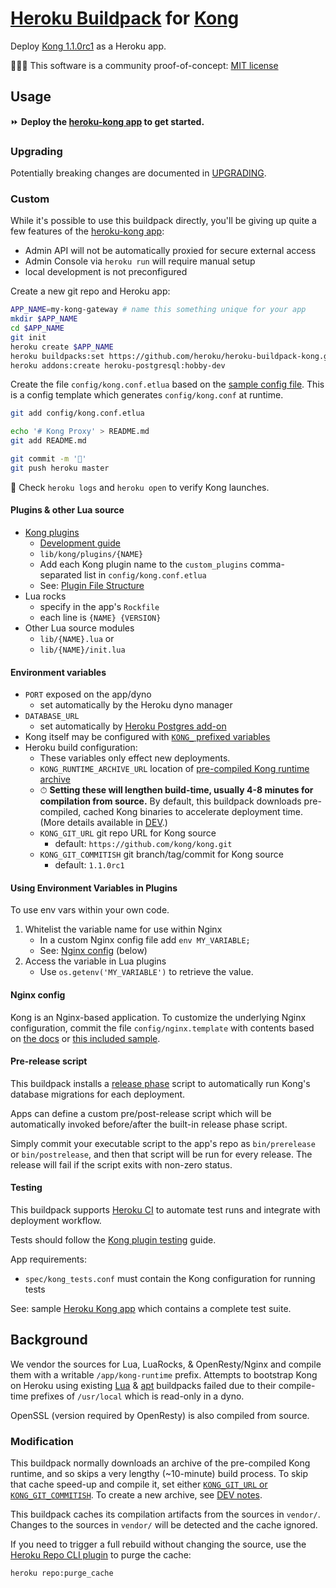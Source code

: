 [Heroku Buildpack](https://devcenter.heroku.com/articles/buildpacks) for [Kong](https://getkong.org/about/)
=========================

Deploy [Kong 1.1.0rc1](https://konghq.com) as a Heroku app.

🔬👩‍💻 This software is a community proof-of-concept: [MIT license](LICENSE)

Usage
-----

⏩ **Deploy the [heroku-kong app](https://github.com/heroku/heroku-kong) to get started.**

### Upgrading

Potentially breaking changes are documented in [UPGRADING](UPGRADING.md).

### Custom

While it's possible to use this buildpack directly, you'll be giving up quite a few features of the [heroku-kong app](https://github.com/heroku/heroku-kong):

* Admin API will not be automatically proxied for secure external access
* Admin Console via `heroku run` will require manual setup
* local development is not preconfigured

Create a new git repo and Heroku app:

```bash
APP_NAME=my-kong-gateway # name this something unique for your app
mkdir $APP_NAME
cd $APP_NAME
git init
heroku create $APP_NAME
heroku buildpacks:set https://github.com/heroku/heroku-buildpack-kong.git
heroku addons:create heroku-postgresql:hobby-dev
```

Create the file `config/kong.conf.etlua` based on the [sample config file](config/kong.conf.etlua.sample). This is a config template which generates `config/kong.conf` at runtime.

```bash
git add config/kong.conf.etlua

echo '# Kong Proxy' > README.md
git add README.md

git commit -m '🐒'
git push heroku master
```

🚀 Check `heroku logs` and `heroku open` to verify Kong launches.

#### Plugins & other Lua source

  * [Kong plugins](https://docs.konghq.com/hub/)
    * [Development guide](https://docs.konghq.com/1.0.x/plugin-development/)
    * `lib/kong/plugins/{NAME}`
    * Add each Kong plugin name to the `custom_plugins` comma-separated list in `config/kong.conf.etlua`
    * See: [Plugin File Structure](https://docs.konghq.com/1.0.x/plugin-development/file-structure/)
  * Lua rocks
    * specify in the app's `Rockfile`
    * each line is `{NAME} {VERSION}`
  * Other Lua source modules
    * `lib/{NAME}.lua` or
    * `lib/{NAME}/init.lua`

#### Environment variables

  * `PORT` exposed on the app/dyno
    * set automatically by the Heroku dyno manager
  * `DATABASE_URL`
    * set automatically by [Heroku Postgres add-on](https://elements.heroku.com/addons/heroku-postgresql)
  * Kong itself may be configured with [`KONG_` prefixed variables](https://docs.konghq.com/1.0.x/configuration/#environment-variables)
  * Heroku build configuration:
    * These variables only effect new deployments.
    * `KONG_RUNTIME_ARCHIVE_URL` location of [pre-compiled Kong runtime archive](DEV.md#pre-compiled-runtime-archive)
    * ⏱ **Setting these will lengthen build-time, usually 4-8 minutes for compilation from source.** By default, this buildpack downloads pre-compiled, cached Kong binaries to accelerate deployment time. (More details available in [DEV](DEV.md).)
    * `KONG_GIT_URL` git repo URL for Kong source
      * default: `https://github.com/kong/kong.git`
    * `KONG_GIT_COMMITISH` git branch/tag/commit for Kong source
      * default: `1.1.0rc1`


#### Using Environment Variables in Plugins

To use env vars within your own code.

  1. Whitelist the variable name for use within Nginx
     * In a custom Nginx config file add `env MY_VARIABLE;`
     * See: [Nginx config](#user-content-nginx-config) (below)
  2. Access the variable in Lua plugins
     * Use `os.getenv('MY_VARIABLE')` to retrieve the value.


#### Nginx config

Kong is an Nginx-based application. To customize the underlying Nginx configuration, commit the file `config/nginx.template` with contents based on [the docs](https://docs.konghq.com/1.0.x/configuration/#custom-nginx-templates) or [this included sample](config/nginx.template.sample).

#### Pre-release script

This buildpack installs a [release phase](https://devcenter.heroku.com/articles/release-phase) script to automatically run Kong's database migrations for each deployment.

Apps can define a custom pre/post-release script which will be automatically invoked before/after the built-in release phase script.

Simply commit your executable script to the app's repo as `bin/prerelease` or `bin/postrelease`, and then that script will be run for every release. The release will fail if the script exits with non-zero status.

#### Testing

This buildpack supports [Heroku CI](https://devcenter.heroku.com/articles/heroku-ci) to automate test runs and integrate with deployment workflow.

Tests should follow the [Kong plugin testing](https://docs.konghq.com/1.0.x/plugin-development/tests/) guide.

App requirements:

  * `spec/kong_tests.conf` must contain the Kong configuration for running tests

See: sample [Heroku Kong app](https://github.com/heroku/heroku-kong) which contains a complete test suite.

Background
----------
We vendor the sources for Lua, LuaRocks, & OpenResty/Nginx and compile them with a writable `/app/kong-runtime` prefix. Attempts to bootstrap Kong on Heroku using existing [Lua](https://github.com/leafo/heroku-buildpack-lua) & [apt](https://github.com/heroku/heroku-buildpack-apt) buildpacks failed due to their compile-time prefixes of `/usr/local` which is read-only in a dyno.

OpenSSL (version required by OpenResty) is also compiled from source.

### Modification

This buildpack normally downloads an archive of the pre-compiled Kong runtime, and so skips a very lengthy (~10-minute) build process. To skip that cache speed-up and compile it, set either [`KONG_GIT_URL` or `KONG_GIT_COMMITISH`](#user-content-environment-variables). To create a new archive, see [DEV notes](DEV.md#pre-compiled-runtime-archive).

This buildpack caches its compilation artifacts from the sources in `vendor/`. Changes to the sources in `vendor/` will be detected and the cache ignored.

If you need to trigger a full rebuild without changing the source, use the [Heroku Repo CLI plugin](https://github.com/heroku/heroku-repo) to purge the cache:

```bash
heroku repo:purge_cache
```
